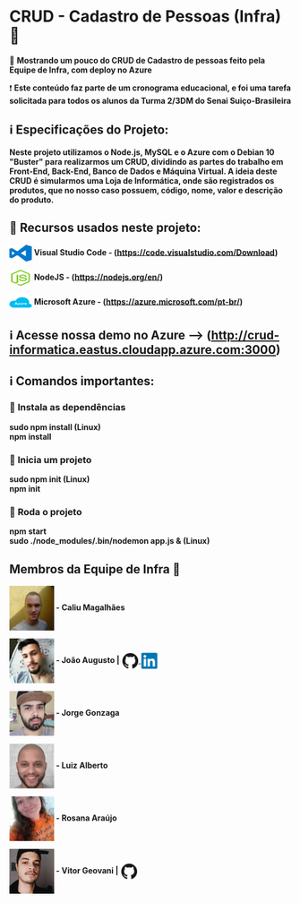 # CRUD - Cadastro de Pessoas (Infra) :file_folder:
:bookmark_tabs: **Mostrando um pouco do CRUD de Cadastro de pessoas feito pela Equipe de Infra, com deploy no Azure**

:heavy_exclamation_mark: **Este conteúdo faz parte de um cronograma educacional, e foi uma tarefa solicitada para todos os alunos da Turma 2/3DM do Senai Suiço-Brasileira**

## :information_source: Especificações do Projeto:

**Neste projeto utilizamos o Node.js, MySQL e o Azure com o Debian 10 "Buster" para realizarmos um CRUD, dividindo as partes do trabalho em Front-End, Back-End, Banco de Dados e Máquina Virtual. A ideia deste CRUD é simularmos uma Loja de Informática, onde são registrados os produtos, que no nosso caso possuem, código, nome, valor e descrição do produto.**

## 📌 Recursos usados neste projeto:

<img align="center" alt="icon-js" height="30" width="40" src="icons/visual-studio-code-logo-svg-vector.svg" style="max-width:100%;"></img> **Visual Studio Code -  (https://code.visualstudio.com/Download)**

<img align="center" alt="icon-js" height="30" width="40" src="https://raw.githubusercontent.com/devicons/devicon/master/icons/nodejs/nodejs-original.svg" style="max-width:100%;"></img> **NodeJS - (https://nodejs.org/en/)**

<img align="center" alt="icon-js" height="30" width="40" src="icons/microsoft-azure-svgrepo-com.svg" style="max-width:100%;"></img> **Microsoft Azure -  (https://azure.microsoft.com/pt-br/)**

## :information_source: **Acesse nossa demo no Azure --> (http://crud-informatica.eastus.cloudapp.azure.com:3000)**

## :information_source: **Comandos importantes:**
### 📍 **Instala as dependências**
**sudo npm install (Linux)** <br>
**npm install**


### 📍 **Inicia um projeto**
**sudo npm init (Linux)** <br>
**npm init**

### 📍 **Roda o projeto**
**npm start** <br>
**sudo ./node_modules/.bin/nodemon app.js & (Linux)**

## Membros da Equipe de Infra :beginner:

**<img align="center" alt="icon-js" height="80" width="80" src="profiles/caliu.jpeg" style="max-width:100%;"></img> - Caliu Magalhães**

**<img align="center" alt="icon-js" height="80" width="80" src="profiles/joao_augusto.jpeg" style="max-width:100%;"></img> - João Augusto |**
<a href="https://github.com/JoaoAugust" target="_blank">
  <img align="center" alt="icon-js" height="30" width="30" src="https://raw.githubusercontent.com/devicons/devicon/master/icons/github/github-original.svg" style="max-width:100%;">
</a>
<a href="https://www.linkedin.com/in/joão-augusto-faria-192b1a217/" target="_blank">
  <img align="center" alt="icon-js" height="30" width="30" src="https://raw.githubusercontent.com/devicons/devicon/master/icons/linkedin/linkedin-original.svg" style="max-width:100%;">
</a>

**<img align="center" alt="icon-js" height="80" width="80" src="profiles/jorge.jpeg" style="max-width:100%;"></img> - Jorge Gonzaga**

**<img align="center" alt="icon-js" height="80" width="80" src="profiles/luiz.jpeg" style="max-width:100%;"></img> - Luiz Alberto**

**<img align="center" alt="icon-js" height="80" width="80" src="profiles/rosana.jpeg" style="max-width:100%;"></img> - Rosana Araújo**

**<img align="center" alt="icon-js" height="80" width="80" src="profiles/eu_4.jpeg" style="max-width:100%;"></img> - Vitor Geovani |**
<a href="https://github.com/VitorGeovani" target="_blank">
  <img align="center" alt="icon-js" height="30" width="30" src="https://raw.githubusercontent.com/devicons/devicon/master/icons/github/github-original.svg" style="max-width:100%;">
</a>


